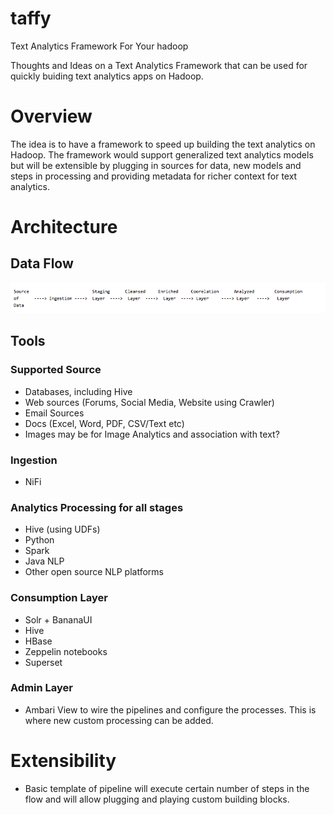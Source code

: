 # taffy
Text Analytics Framework For Your hadoop 

Thoughts and Ideas on a Text Analytics Framework that can be used for quickly buiding text analytics apps on Hadoop. 

# Overview
The idea is to have a framework to speed up building the text analytics on Hadoop. The framework would support generalized text analytics models but will be extensible by plugging in sources for data, new models and steps in processing and providing metadata for richer context for text analytics. 

# Architecture 

## Data Flow 

<img src="https://raw.githubusercontent.com/sainib/taffy/master/flow.png">

## Tools 

### Supported Source 
* Databases, including Hive
* Web sources (Forums, Social Media, Website using Crawler) 
* Email Sources
* Docs (Excel, Word, PDF, CSV/Text etc) 
* Images may be for Image Analytics and association with text?

### Ingestion 
* NiFi 

### Analytics Processing for all stages 
* Hive (using UDFs) 
* Python
* Spark
* Java NLP
* Other open source NLP platforms

### Consumption Layer
* Solr + BananaUI 
* Hive 
* HBase 
* Zeppelin notebooks 
* Superset
 
### Admin Layer 
* Ambari View to wire the pipelines and configure the processes. This is where new custom processing can be added.

# Extensibility 

* Basic template of pipeline will execute certain number of steps in the flow and will allow plugging and playing custom building blocks. 

